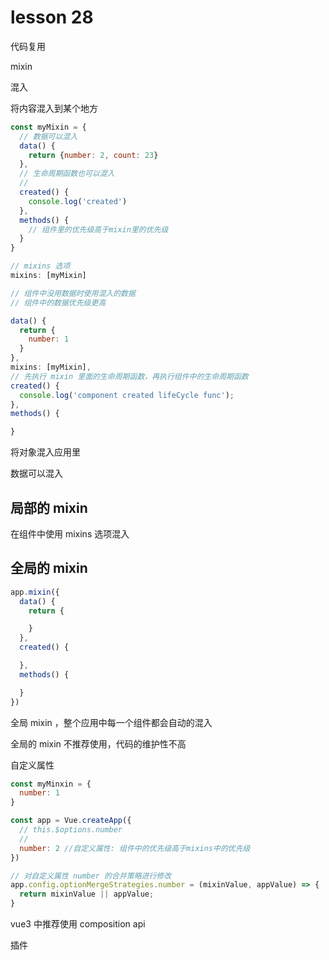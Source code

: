 # lesson 28

代码复用

mixin

混入

将内容混入到某个地方

```js
const myMixin = {
  // 数据可以混入
  data() {
    return {number: 2, count: 23}
  },
  // 生命周期函数也可以混入
  //
  created() {
    console.log('created')
  },
  methods() {
    // 组件里的优先级高于mixin里的优先级
  }
}

// mixins 选项
mixins: [myMixin]

// 组件中没用数据时使用混入的数据
// 组件中的数据优先级更高

data() {
  return {
    number: 1
  }
},
mixins: [myMixin],
// 先执行 mixin 里面的生命周期函数，再执行组件中的生命周期函数
created() {
  console.log('component created lifeCycle func');
},
methods() {

}

```

将对象混入应用里

数据可以混入

## 局部的 mixin

在组件中使用 mixins 选项混入

## 全局的 mixin

```js
app.mixin({
  data() {
    return {

    }
  },
  created() {

  },
  methods() {

  }
})

```

全局 mixin ，整个应用中每一个组件都会自动的混入

全局的 mixin 不推荐使用，代码的维护性不高

自定义属性

```js
const myMinxin = {
  number: 1
}

const app = Vue.createApp({
  // this.$options.number
  //
  number: 2 //自定义属性: 组件中的优先级高于mixins中的优先级
})

// 对自定义属性 number 的合并策略进行修改
app.config.optionMergeStrategies.number = (mixinValue, appValue) => {
  return mixinValue || appValue;
}

```

vue3 中推荐使用 composition api

插件
